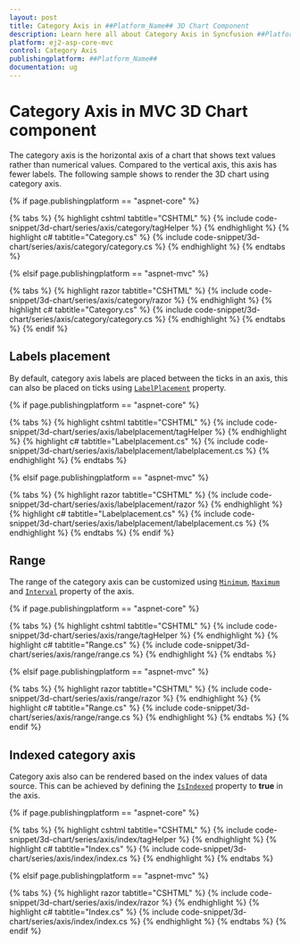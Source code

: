 ```yaml
---
layout: post
title: Category Axis in ##Platform_Name## 3D Chart Component
description: Learn here all about Category Axis in Syncfusion ##Platform_Name## 3D Chart component of Syncfusion Essential JS 2 and more.
platform: ej2-asp-core-mvc
control: Category Axis
publishingplatform: ##Platform_Name##
documentation: ug
---
```



# Category Axis in MVC 3D Chart component

The category axis is the horizontal axis of a chart that shows text values rather than numerical values. Compared to the vertical axis, this axis has fewer labels. The following sample shows to render the 3D chart using category axis.

{% if page.publishingplatform == "aspnet-core" %}

{% tabs %}
{% highlight cshtml tabtitle="CSHTML" %}
{% include code-snippet/3d-chart/series/axis/category/tagHelper %}
{% endhighlight %}
{% highlight c# tabtitle="Category.cs" %}
{% include code-snippet/3d-chart/series/axis/category/category.cs %}
{% endhighlight %}
{% endtabs %}

{% elsif page.publishingplatform == "aspnet-mvc" %}

{% tabs %}
{% highlight razor tabtitle="CSHTML" %}
{% include code-snippet/3d-chart/series/axis/category/razor %}
{% endhighlight %}
{% highlight c# tabtitle="Category.cs" %}
{% include code-snippet/3d-chart/series/axis/category/category.cs %}
{% endhighlight %}
{% endtabs %}
{% endif %}



## Labels placement

By default, category axis labels are placed between the ticks in an axis, this can also be placed on ticks using [`LabelPlacement`](https://help.syncfusion.com/cr/aspnetmvc-js2/Syncfusion.EJ2.Charts.Chart3DAxis.html#Syncfusion_EJ2_Charts_Chart3DAxis_LabelPlacement) property.

{% if page.publishingplatform == "aspnet-core" %}

{% tabs %}
{% highlight cshtml tabtitle="CSHTML" %}
{% include code-snippet/3d-chart/series/axis/labelplacement/tagHelper %}
{% endhighlight %}
{% highlight c# tabtitle="Labelplacement.cs" %}
{% include code-snippet/3d-chart/series/axis/labelplacement/labelplacement.cs %}
{% endhighlight %}
{% endtabs %}

{% elsif page.publishingplatform == "aspnet-mvc" %}

{% tabs %}
{% highlight razor tabtitle="CSHTML" %}
{% include code-snippet/3d-chart/series/axis/labelplacement/razor %}
{% endhighlight %}
{% highlight c# tabtitle="Labelplacement.cs" %}
{% include code-snippet/3d-chart/series/axis/labelplacement/labelplacement.cs %}
{% endhighlight %}
{% endtabs %}
{% endif %}



## Range

The range of the category axis can be customized using [`Minimum`](https://help.syncfusion.com/cr/aspnetmvc-js2/Syncfusion.EJ2.Charts.Chart3DAxis.html#Syncfusion_EJ2_Charts_Chart3DAxis_Minimum), [`Maximum`](https://help.syncfusion.com/cr/aspnetmvc-js2/Syncfusion.EJ2.Charts.Chart3DAxis.html#Syncfusion_EJ2_Charts_Chart3DAxis_Maximum) and [`Interval`](https://help.syncfusion.com/cr/aspnetmvc-js2/Syncfusion.EJ2.Charts.Chart3DAxis.html#Syncfusion_EJ2_Charts_Chart3DAxis_Interval) property of the axis.

{% if page.publishingplatform == "aspnet-core" %}

{% tabs %}
{% highlight cshtml tabtitle="CSHTML" %}
{% include code-snippet/3d-chart/series/axis/range/tagHelper %}
{% endhighlight %}
{% highlight c# tabtitle="Range.cs" %}
{% include code-snippet/3d-chart/series/axis/range/range.cs %}
{% endhighlight %}
{% endtabs %}

{% elsif page.publishingplatform == "aspnet-mvc" %}

{% tabs %}
{% highlight razor tabtitle="CSHTML" %}
{% include code-snippet/3d-chart/series/axis/range/razor %}
{% endhighlight %}
{% highlight c# tabtitle="Range.cs" %}
{% include code-snippet/3d-chart/series/axis/range/range.cs %}
{% endhighlight %}
{% endtabs %}
{% endif %}



## Indexed category axis

Category axis also can be rendered based on the index values of data source. This can be achieved by defining the [`IsIndexed`](https://help.syncfusion.com/cr/aspnetmvc-js2/Syncfusion.EJ2.Charts.Chart3DAxis.html#Syncfusion_EJ2_Charts_Chart3DAxis_IsIndexed) property to **true** in the axis.

{% if page.publishingplatform == "aspnet-core" %}

{% tabs %}
{% highlight cshtml tabtitle="CSHTML" %}
{% include code-snippet/3d-chart/series/axis/index/tagHelper %}
{% endhighlight %}
{% highlight c# tabtitle="Index.cs" %}
{% include code-snippet/3d-chart/series/axis/index/index.cs %}
{% endhighlight %}
{% endtabs %}

{% elsif page.publishingplatform == "aspnet-mvc" %}

{% tabs %}
{% highlight razor tabtitle="CSHTML" %}
{% include code-snippet/3d-chart/series/axis/index/razor %}
{% endhighlight %}
{% highlight c# tabtitle="Index.cs" %}
{% include code-snippet/3d-chart/series/axis/index/index.cs %}
{% endhighlight %}
{% endtabs %}
{% endif %}

